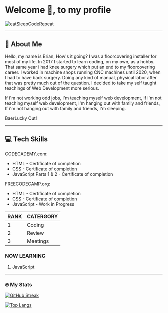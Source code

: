# Welcome :wave:, to my profile  

![eatSleepCodeRepeat](https://github.com/BaerLucky/BaerLucky/assets/130244853/90035073-5271-4ad5-87dc-fceb368c5bd2)

---

## :speak_no_evil: About Me

Hello, my name is Brian, How's it going? I was a floorcovering installer for most of my life. In 2017 I started to learn coding,
 on my own, as a hobby. That same year i had knee surgery which put an end to my floorcovering career. I worked in machine shops
 running CNC machines until 2020, when I had to have back surgery. Doing any kind of manual, physical labor after that was pretty
 much out of the question. I decided to take my self taught teachings of Web Development more serious.

 If i'm not working odd jobs, I'm teaching myself web development, If i'm not teaching myself web development,
 I'm hanging out with family and friends, If i'm not hanging out with family and friends, I'm sleeping.

 BaerLucky Out!

---
<!-- Update Tech Skills as they increase!!! -->
<!-- Learn to add Programming Language icons (Markdown) -->
<!-- Learn to center table data in cells (Markdown) -->
## :computer: Tech Skills

CODECADEMY.com:

- HTML - Certificate of completion
- CSS - Certificate of completion
- JavaScript Parts 1 & 2 - Certificate of completion

FREECODECAMP.org:

- HTML - Certificate of completion
- CSS - Certificate of completion
- JavaScript - Work in Progress

| RANK | CATERGORY |
|------|-----------|
| 1    | Coding    |
| 2    | Review    |
| 3    | Meetings  |

### NOW LEARNING

1. JavaScript

---

### :fire: My Stats

[![GitHub Streak](http://github-readme-streak-stats.herokuapp.com?user=BaerLucky&theme=dark&background=000000)](https://git.io/streak-stats)

[![Top Langs](https://github-readme-stats.vercel.app/api/top-langs/?username=BaerLucky&layout=compact&theme=vision-friendly-dark)](https://github.com/anuraghazra/github-readme-stats)

